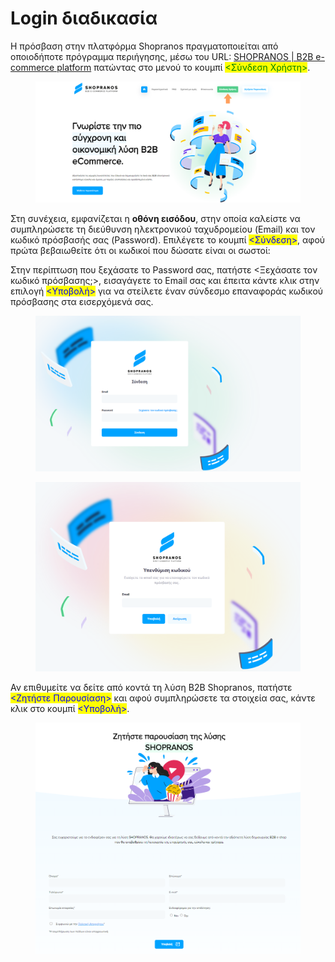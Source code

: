 # Login διαδικασία

Η πρόσβαση στην πλατφόρμα Shopranos πραγματοποιείται από οποιοδήποτε πρόγραμμα περιήγησης, μέσω του URL: [SHOPRANOS | B2B e-commerce platform](https://shopranos.gr/) πατώντας στο μενού το κουμπί <mark style="color:green;"><Σύνδεση Χρήστη></mark>.

<figure><img src="../../.gitbook/assets/ScreenHunter 01.png" alt=""><figcaption></figcaption></figure>

Στη συνέχεια, εμφανίζεται η **οθόνη εισόδου**, στην οποία καλείστε να συμπληρώσετε τη διεύθυνση ηλεκτρονικού ταχυδρομείου (Email) και τον κωδικό πρόσβασής σας (Password). Επιλέγετε το κουμπί <mark style="color:blue;"><Σύνδεση></mark>, αφού πρώτα βεβαιωθείτε ότι οι κωδικοί που δώσατε είναι οι σωστοί:

Στην περίπτωση που ξεχάσατε το Password σας, πατήστε <Ξεχάσατε τον κωδικό πρόσβασης;>, εισαγάγετε το Email σας και έπειτα κάντε κλικ στην επιλογή <mark style="color:blue;"><Υποβολή></mark> για να στείλετε έναν σύνδεσμο επαναφοράς κωδικού πρόσβασης στα εισερχόμενά σας.

<div>

<figure><img src="../../.gitbook/assets/ScreenHunter 02.png" alt=""><figcaption></figcaption></figure>

 

<figure><img src="../../.gitbook/assets/ScreenHunter 03.png" alt=""><figcaption></figcaption></figure>

</div>



Αν επιθυμείτε να δείτε από κοντά τη λύση B2B Shopranos, πατήστε <mark style="color:blue;"><Ζητήστε Παρουσίαση></mark> και αφού συμπληρώσετε τα στοιχεία σας, κάντε κλικ στο κουμπί <mark style="color:blue;"><Υποβολή></mark>.

<figure><img src="../../.gitbook/assets/ScreenHunter 348.png" alt=""><figcaption></figcaption></figure>
